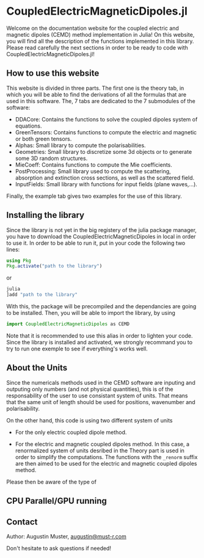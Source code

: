 # CoupledElectricMagneticDipoles.jl

Welcome on the documentation website for the coupled electric and magnetic dipoles (CEMD) method implementation in Julia! On this website, you will find all the description of the functions implemented in this library. Please read carefully the next sections in order to be ready to code with CoupledElectricMagneticDipoles.jl!

## How to use this website
This website is divided in three parts. The first one is the theory tab, in which you will be able to find the derivations of all the formulas that are used in this software. The, 7 tabs are dedicated to the 7 submodules of the software:

- DDACore: Contains the functions to solve the coupled dipoles system of equations.
- GreenTensors: Contains functions to compute the electric and magnetic or both green tensors.
- Alphas: Small library to compute the polarisabilities.
- Geometries: Small library to discretize some 3d objects or to generate some 3D random structures.
- MieCoeff: Contains functions to compute the Mie coefficients.
- PostProcessing: Small library used to compute the scattering, absorption and extinction cross sections, as well as the scattered field.
- InputFields: Small library with functions for input fields (plane waves,...).

Finally, the example tab gives two examples for the use of this library.

## Installing the library

Since the library is not yet in the big registery of the julia package manager, you have to download the CoupledElectricMagneticDipoles in local in order to use it. In order to be able to run it, put in your code the following two lines:

```julia
using Pkg
Pkg.activate("path to the library")
```

or

```julia
julia
]add "path to the library"
```
With this, the package will be precompiled and the dependancies are going to be installed. Then, you will be able to import the library, by using

```julia
import CoupledElectricMagneticDipoles as CEMD
```
Note that it is recommended to use this alias in order to lighten your code. Since the library is installed and activated, we strongly recommand you to try to run one exemple to see if everything's works well.

## About the Units

Since the numericals methods used in the CEMD software are inputing and outputing only numbers (and not physical quantities), this is of the responsability of the user to use consistant system of units. That means that the same unit of length should be used for positions, wavenumber and polarisability.

On the other hand, this code is using two different system of units

- For the only electric coupled dipole method.

- For the electric and magnetic coupled dipoles method. In this case, a renormalized system of units desribed in the Theory part is used in order to simplify the computations. The functions with the `_renorm` suffix are then aimed to be used for the electric and magnetic coupled dipoles method.

Please then be aware of the type of

## CPU Parallel/GPU running

## Contact

Author: Augustin Muster, augustin@must-r.com

Don't hesitate to ask questions if needed!
